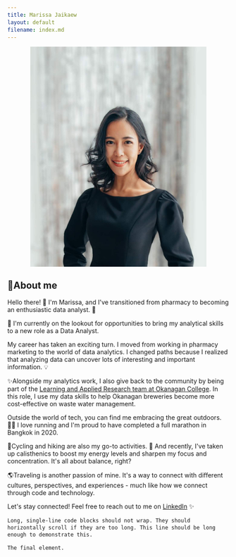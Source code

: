 ```yaml
---
title: Marissa Jaikaew
layout: default
filename: index.md
---
```


<img src="https://github.com/m3m3rmaid/marissa.jaikaew.github.io/blob/master/Marissa01.png" alt="Marissa01" style="display: block; margin-left: auto; margin-right: auto;">


## 🚀About me

Hello there! 👋 I'm Marissa, and I've transitioned from pharmacy to becoming an enthusiastic data analyst.   🚀

🤝 I'm currently on the lookout for opportunities to bring my analytical skills to a new role as a Data Analyst.

My career has taken an exciting turn. I moved from working in pharmacy marketing to the world of data analytics. I changed paths because I realized that analyzing data can uncover lots of interesting and important information. 💡

✨Alongside my analytics work, I also give back to the community by being part of the [Learning and Applied Research team at Okanagan College](https://www.okanagan.bc.ca/learning-and-applied-research). In this role, I use my data skills to help Okanagan breweries become more cost-effective on waste water management. 


Outside the world of tech, you can find me embracing the great outdoors. 🏃‍♂️ I love running and I'm proud to have completed a full marathon in Bangkok in 2020.

🚴Cycling and hiking are also my go-to activities. 🌲 And recently, I've taken up calisthenics to boost my energy levels and sharpen my focus and concentration. It's all about balance, right?

🌎Traveling is another passion of mine. It's a way to connect with different cultures, perspectives, and experiences - much like how we connect through code and technology. 

Let's stay connected! Feel free to reach out to me on [LinkedIn](https://www.linkedin.com/in/marissa-jaikaew-1155911mar/)  ✨



```
Long, single-line code blocks should not wrap. They should horizontally scroll if they are too long. This line should be long enough to demonstrate this.
```

```
The final element.
```
